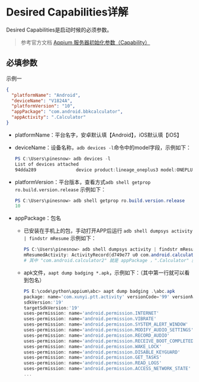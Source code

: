 # Desired Capabilities详解

Desired Capabilities是启动时候的必须参数。

> 参考官方文档 [Appium 服务器初始化参数（Capability）](http://appium.io/docs/cn/writing-running-appium/caps/)

## 必填参数
示例一
```json
{
  "platformName": "Android",
  "deviceName": "V1824A",
  "platformVersion": "10",
  "appPackage": "com.android.bbkcalculator",
  "appActivity": ".Calculator"
}
```

- platformName：平台名字，安卓默认填【Android】，iOS默认填【iOS】

- deviceName：设备名称，`adb devices -l`命令中的model字段，示例如下：
    ```powershell
    PS C:\Users\pinesnow> adb devices -l
    List of devices attached
    94dda289               device product:lineage_oneplus3 model:ONEPLUS_A3010 device:OnePlus3T transport_id:1
    ```
- platformVersion：平台版本，查看方式`adb shell getprop ro.build.version.release` 示例如下：
    ```powershell
    PS C:\Users\pinesnow> adb shell getprop ro.build.version.release
    10
    ```

- appPackage：包名
  - 已安装在手机上的包，手动打开APP后运行 `adb shell dumpsys activity | findstr mResume` 示例如下：
    ```powershell
    PS C:\Users\pinesnow> adb shell dumpsys activity | findstr mResume
    mResumedActivity: ActivityRecord{d749e77 u0 com.android.calculator2/.Calculator t71}
    # 其中 "com.android.calculator2" 就是 appPackage ，".Calculator" 就是 appActivity
    ```
  - apk文件，`aapt dump badging *.apk`，示例如下：（其中第一行就可以看到包名）
    ```powershell
    PS E:\code\python\appium\abc> aapt dump badging .\abc.apk
    package: name='com.xunyi.ptt.activity' versionCode='99' versionName='1.0' platformBuildVersionName='8.0.0'
    sdkVersion:'19'
    targetSdkVersion:'19'
    uses-permission: name='android.permission.INTERNET'
    uses-permission: name='android.permission.VIBRATE'
    uses-permission: name='android.permission.SYSTEM_ALERT_WINDOW'
    uses-permission: name='android.permission.MODIFY_AUDIO_SETTINGS'
    uses-permission: name='android.permission.RECORD_AUDIO'
    uses-permission: name='android.permission.RECEIVE_BOOT_COMPLETED'
    uses-permission: name='android.permission.WAKE_LOCK'
    uses-permission: name='android.permission.DISABLE_KEYGUARD'
    uses-permission: name='android.permission.GET_TASKS'
    uses-permission: name='android.permission.READ_LOGS'
    uses-permission: name='android.permission.ACCESS_NETWORK_STATE'
    ...
    ```